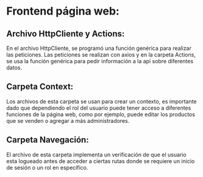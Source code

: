 # Frontend página web:

## Archivo HttpCliente y Actions:

En el archivo HttpCliente, se programó una función genérica para realizar las peticiones. Las peticiones se realizan con axios y en la carpeta Actions, se usa la función genérica para pedir información a la api sobre diferentes datos.

## Carpeta Context:
Los archivos de esta carpeta se usan para crear un contexto, es importante dado que dependiendo el rol del usuario puede tener acceso a diferentes funciones de la página web, como por ejemplo, puede editar los productos que se venden o agregar a más administradores.

## Carpeta Navegación:
El archivo de esta carpeta implementa un verificación de que el usuario esta logueado antes de acceder a ciertas rutas donde se requiere un inicio de sesión o un rol en específico.

